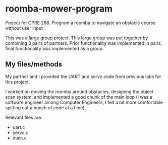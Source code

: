 # roomba-mower-program
 Project for CPRE 288. Program a roomba to navigate an obstacle course without user input
 
 This was a large group project. This large group was put together by combining 3 pairs of partners. Prior functionality was implemented in pairs, final functionality was implemented as a group.

## My files/methods

 My partner and I provided the UART and servo code from previous labs for this project.
 
 I worked on moving the roomba around obstacles, designing the object scan system, and implemented a good chunk of the main loop (I was a software engineer among Computer Engineers, I felt a bit more comfortable spitting out a bunch of code at a time)
 
 Relevant files are:
 
 - uart.c
 - servo.c
 - main.c
